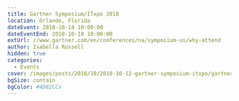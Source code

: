 ```yaml
---
title: Gartner Symposium/ITxpo 2018
location: Orlando, Florida
dateEvent: 2018-10-14 10:00:00
dateEventEnd: 2018-10-18 10:00:00
extUrl: //www.gartner.com/en/conferences/na/symposium-us/why-attend
author: Isabella Russell
hidden: true
categories:
  - Events
cover: /images/posts/2018/10/2018-10-12-gartner-symposium-itxpo/gartner-symposium-itxpo-orlando.jpg
bgSize: contain
bgColor: #4D82CCs
---
```

